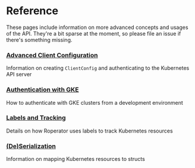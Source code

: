 # Reference

These pages include information on more advanced concepts and usages of the API. They're a bit sparse at the moment, so please file an issue if there's something missing.

### [Advanced Client Configuration](advanced-client-configuration.md)

Information on creating `ClientConfig` and authenticating to the Kubernetes API server

### [Authentication with GKE](gke-dev-auth.md)

How to authenticate with GKE clusters from a development environment

### [Labels and Tracking](labels-and-tracking.md)

Details on how Roperator uses labels to track Kubernetes resources

### [(De)Serialization](serialization.md)

Information on mapping Kubernetes resources to structs
